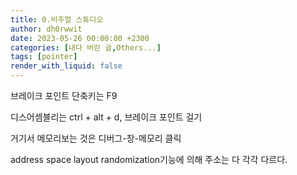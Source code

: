 ```yaml
---
title: 0.비주얼 스튜디오
author: dh0rwwit
date: 2023-05-26 00:00:00 +2300
categories: [내다 버린 글,Others...]
tags: [pointer]
render_with_liquid: false
---
```


브레이크 포인트 단축키는 F9

디스어셈블리는 ctrl + alt + d, 브레이크 포인트 걸기

거기서 메모리보는 것은 디버그-창-메모리 클릭

address space layout randomization기능에 의해 주소는 다 각각 다르다.